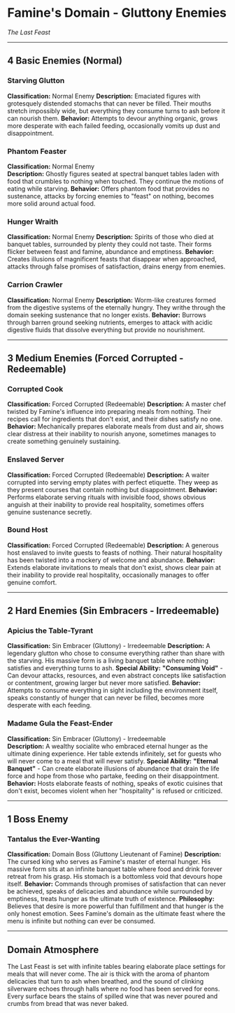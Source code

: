 # Famine's Domain - Gluttony Enemies
*The Last Feast*

---

## **4 Basic Enemies (Normal)**

### **Starving Glutton**
**Classification:** Normal Enemy
**Description:** Emaciated figures with grotesquely distended stomachs that can never be filled. Their mouths stretch impossibly wide, but everything they consume turns to ash before it can nourish them.
**Behavior:** Attempts to devour anything organic, grows more desperate with each failed feeding, occasionally vomits up dust and disappointment.

### **Phantom Feaster**
**Classification:** Normal Enemy  
**Description:** Ghostly figures seated at spectral banquet tables laden with food that crumbles to nothing when touched. They continue the motions of eating while starving.
**Behavior:** Offers phantom food that provides no sustenance, attacks by forcing enemies to "feast" on nothing, becomes more solid around actual food.

### **Hunger Wraith**
**Classification:** Normal Enemy
**Description:** Spirits of those who died at banquet tables, surrounded by plenty they could not taste. Their forms flicker between feast and famine, abundance and emptiness.
**Behavior:** Creates illusions of magnificent feasts that disappear when approached, attacks through false promises of satisfaction, drains energy from enemies.

### **Carrion Crawler**
**Classification:** Normal Enemy
**Description:** Worm-like creatures formed from the digestive systems of the eternally hungry. They writhe through the domain seeking sustenance that no longer exists.
**Behavior:** Burrows through barren ground seeking nutrients, emerges to attack with acidic digestive fluids that dissolve everything but provide no nourishment.

---

## **3 Medium Enemies (Forced Corrupted - Redeemable)**

### **Corrupted Cook**
**Classification:** Forced Corrupted (Redeemable)
**Description:** A master chef twisted by Famine's influence into preparing meals from nothing. Their recipes call for ingredients that don't exist, and their dishes satisfy no one.
**Behavior:** Mechanically prepares elaborate meals from dust and air, shows clear distress at their inability to nourish anyone, sometimes manages to create something genuinely sustaining.

### **Enslaved Server**
**Classification:** Forced Corrupted (Redeemable)
**Description:** A waiter corrupted into serving empty plates with perfect etiquette. They weep as they present courses that contain nothing but disappointment.
**Behavior:** Performs elaborate serving rituals with invisible food, shows obvious anguish at their inability to provide real hospitality, sometimes offers genuine sustenance secretly.

### **Bound Host**
**Classification:** Forced Corrupted (Redeemable)
**Description:** A generous host enslaved to invite guests to feasts of nothing. Their natural hospitality has been twisted into a mockery of welcome and abundance.
**Behavior:** Extends elaborate invitations to meals that don't exist, shows clear pain at their inability to provide real hospitality, occasionally manages to offer genuine comfort.

---

## **2 Hard Enemies (Sin Embracers - Irredeemable)**

### **Apicius the Table-Tyrant**
**Classification:** Sin Embracer (Gluttony) - Irredeemable
**Description:** A legendary glutton who chose to consume everything rather than share with the starving. His massive form is a living banquet table where nothing satisfies and everything turns to ash.
**Special Ability:** **"Consuming Void"** - Can devour attacks, resources, and even abstract concepts like satisfaction or contentment, growing larger but never more satisfied.
**Behavior:** Attempts to consume everything in sight including the environment itself, speaks constantly of hunger that can never be filled, becomes more desperate with each feeding.

### **Madame Gula the Feast-Ender**
**Classification:** Sin Embracer (Gluttony) - Irredeemable  
**Description:** A wealthy socialite who embraced eternal hunger as the ultimate dining experience. Her table extends infinitely, set for guests who will never come to a meal that will never satisfy.
**Special Ability:** **"Eternal Banquet"** - Can create elaborate illusions of abundance that drain the life force and hope from those who partake, feeding on their disappointment.
**Behavior:** Hosts elaborate feasts of nothing, speaks of exotic cuisines that don't exist, becomes violent when her "hospitality" is refused or criticized.

---

## **1 Boss Enemy**

### **Tantalus the Ever-Wanting** 
**Classification:** Domain Boss (Gluttony Lieutenant of Famine)
**Description:** The cursed king who serves as Famine's master of eternal hunger. His massive form sits at an infinite banquet table where food and drink forever retreat from his grasp. His stomach is a bottomless void that devours hope itself.
**Behavior:** Commands through promises of satisfaction that can never be achieved, speaks of delicacies and abundance while surrounded by emptiness, treats hunger as the ultimate truth of existence.
**Philosophy:** Believes that desire is more powerful than fulfillment and that hunger is the only honest emotion. Sees Famine's domain as the ultimate feast where the menu is infinite but nothing can ever be consumed.

---

## **Domain Atmosphere**
The Last Feast is set with infinite tables bearing elaborate place settings for meals that will never come. The air is thick with the aroma of phantom delicacies that turn to ash when breathed, and the sound of clinking silverware echoes through halls where no food has been served for eons. Every surface bears the stains of spilled wine that was never poured and crumbs from bread that was never baked.